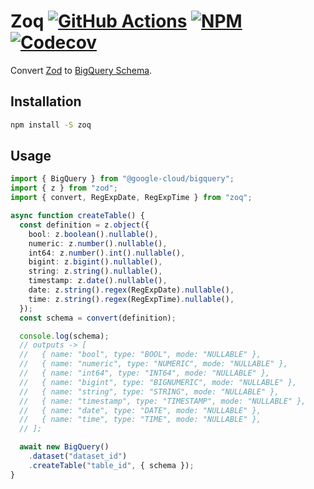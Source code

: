 # Zoq [![GitHub Actions](https://img.shields.io/endpoint.svg?url=https%3A%2F%2Factions-badge.atrox.dev%2Fminodisk%2Fzoq%2Fbadge%3Fref%3Dmain&style=flat-square)](https://actions-badge.atrox.dev/minodisk/zoq/goto?ref=main) [![NPM](https://img.shields.io/npm/v/zoq?style=flat-square)](https://www.npmjs.com/package/zoq) [![Codecov](https://img.shields.io/codecov/c/github/minodisk/zoq?style=flat-square)](https://app.codecov.io/gh/minodisk/zoq/)

Convert [Zod](https://github.com/colinhacks/zod) to [BigQuery Schema](https://cloud.google.com/bigquery/docs/schemas).

## Installation

```bash
npm install -S zoq
```

## Usage

```TypeScript
import { BigQuery } from "@google-cloud/bigquery";
import { z } from "zod";
import { convert, RegExpDate, RegExpTime } from "zoq";

async function createTable() {
  const definition = z.object({
    bool: z.boolean().nullable(),
    numeric: z.number().nullable(),
    int64: z.number().int().nullable(),
    bigint: z.bigint().nullable(),
    string: z.string().nullable(),
    timestamp: z.date().nullable(),
    date: z.string().regex(RegExpDate).nullable(),
    time: z.string().regex(RegExpTime).nullable(),
  });
  const schema = convert(definition);

  console.log(schema);
  // outputs -> [
  //   { name: "bool", type: "BOOL", mode: "NULLABLE" },
  //   { name: "numeric", type: "NUMERIC", mode: "NULLABLE" },
  //   { name: "int64", type: "INT64", mode: "NULLABLE" },
  //   { name: "bigint", type: "BIGNUMERIC", mode: "NULLABLE" },
  //   { name: "string", type: "STRING", mode: "NULLABLE" },
  //   { name: "timestamp", type: "TIMESTAMP", mode: "NULLABLE" },
  //   { name: "date", type: "DATE", mode: "NULLABLE" },
  //   { name: "time", type: "TIME", mode: "NULLABLE" },
  // ];

  await new BigQuery()
    .dataset("dataset_id")
    .createTable("table_id", { schema });
}
```
